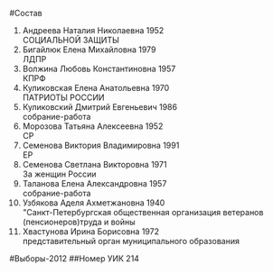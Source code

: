#Состав
1. Андреева Наталия Николаевна 1952   
    СОЦИАЛЬНОЙ ЗАЩИТЫ
2. Бигайлюк Елена Михайловна 1979   
    ЛДПР
3. Волжина Любовь Константиновна 1957   
    КПРФ
4. Куликовская Елена Анатольевна 1970   
    ПАТРИОТЫ РОССИИ
5. Куликовский Дмитрий Евгеньевич 1986   
    собрание-работа
6. Морозова Татьяна Алексеевна 1952   
    СР
7. Семенова Виктория Владимировна 1991   
    ЕР
8. Семенова Светлана Викторовна 1971   
    За женщин России
9. Таланова Елена Александровна 1957   
    собрание-работа
10. Узбякова Аделя Ахметжановна 1940   
    "Санкт-Петербургская общественная организация ветеранов (пенсионеров)труда и войны
11. Хвастунова Ирина Борисовна 1972   
    представительный орган муниципального образования

#Выборы-2012
##Номер УИК
214